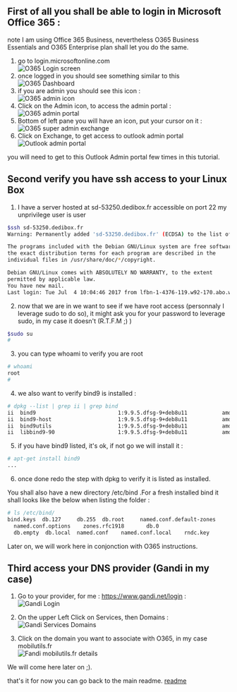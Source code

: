 ## First of all you shall be able to login in Microsoft Office 365 :  
note I am using Office 365 Business, nevertheless O365 Business Essentials and O365 Enterprise plan shall let you do the same.    
1) go to login.microsoftonline.com  
![O365 Login screen](O365_login.png)  
2) once logged in you should see something similar to this  
![O365 Dashboard](O365_Dashboard.png)  
3) if you are admin you should see this icon :  
![O365 admin icon](O365_AdminIcon.png)  
4) Click on the Admin icon, to access the admin portal :  
![O365 admin portal](O365_AdminPortal.png)
5) Bottom of left pane you will have an icon, put your cursor on it :
![O365 super admin exchange](O365_SuperAdminIcon_Exchange.png)
6) Click on Exchange, to get access to outlook admin portal  
![Outlook admin portal](O365_Outlook_AdminPortal.png)

you will need to get to this Outlook Admin portal few times in this tutorial.

## Second verify you have ssh access to your Linux Box

1) I have a server hosted at sd-53250.dedibox.fr accessible on port 22
my unprivilege user is user  
 
```bash
$ssh sd-53250.dedibox.fr
Warning: Permanently added 'sd-53250.dedibox.fr' (ECDSA) to the list of known hosts.

The programs included with the Debian GNU/Linux system are free software;
the exact distribution terms for each program are described in the
individual files in /usr/share/doc/*/copyright.

Debian GNU/Linux comes with ABSOLUTELY NO WARRANTY, to the extent
permitted by applicable law.
You have new mail.
Last login: Tue Jul  4 10:04:46 2017 from lfbn-1-4376-119.w92-170.abo.wanadoo.fr
```  
2) now that we are in we want to see if we have root access (personnaly I leverage sudo to do so), it might ask you for your password to leverage sudo, in my case it doesn't (R.T.F.M ;) )  
 
```bash
$sudo su
#
```
3) you can type whoami to verify you are root  
 
```bash
# whoami
root
#
```  
4) we also want to verify bind9 is installed :  

```bash
# dpkg --list | grep ii | grep bind
ii  bind9                          1:9.9.5.dfsg-9+deb8u11           amd64        Internet Domain Name Server
ii  bind9-host                     1:9.9.5.dfsg-9+deb8u11           amd64        Version of 'host' bundled with BIND 9.X
ii  bind9utils                     1:9.9.5.dfsg-9+deb8u11           amd64        Utilities for BIND
ii  libbind9-90                    1:9.9.5.dfsg-9+deb8u11           amd64        BIND9 Shared Library used by BIND
```
5) if you have bind9 listed, it's ok, if not go we will install it :  

```bash
# apt-get install bind9
...
```  
6) once done redo the step with dpkg to verify it is listed as installed.  

You shall also have a new directory /etc/bind .For a fresh installed bind it shall looks like the below when listing the folder :  

```bash
# ls /etc/bind/
bind.keys  db.127	  db.255  db.root	  named.conf.default-zones
  named.conf.options	zones.rfc1918		db.0	
  db.empty	db.local  named.conf	named.conf.local	rndc.key
```  

Later on, we will work here in conjonction with O365 instructions.

## Third access your DNS provider (Gandi in my case)
1) Go to your provider, for me : <https://www.gandi.net/login> :  
![Gandi Login](GANDI_Login.png)  

2) On the upper Left Click on Services, then Domains :   
![Gandi Services Domains](GANDI_ServicesDomains.png)  

3) Click on the domain you want to associate with O365, in my case mobilutils.fr  
![Fandi mobilutils.fr details](GANDI_MobilutilsfrDetails.png)  

We will come here later on ;).

that's it for now you can go back to the main readme. [readme](../readme.md)  